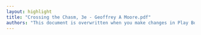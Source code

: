 ```yaml
---
layout: highlight
title: "Crossing the Chasm, 3e - Geoffrey A Moore.pdf"
authors: "This document is overwritten when you make changes in Play Books."
---
```


